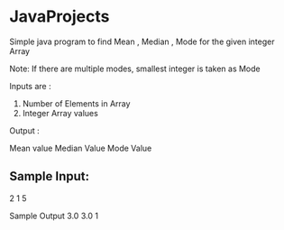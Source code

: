 # JavaProjects
Simple java program to find Mean , Median , Mode for the given integer Array

Note: If there are multiple modes, smallest integer is taken as Mode

Inputs are  :
1. Number of Elements in Array
2. Integer Array values

Output :

Mean value
Median Value
Mode Value

Sample Input:
-----------

2
1
5

Sample Output
3.0
3.0
1


